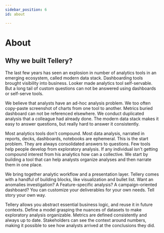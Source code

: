 ```yaml
---
sidebar_position: 6
id: about

---
```

# About

## Why we built Tellery? 


The last few years has seen an explosion in number of analytics tools in an emerging ecosystem, called modern data stack.  Dashboarding tools brought visibility into business. Looker made analytics tool self-servable. But a long tail of custom questions can not be answered using dashboards or self-serve tools.


We believe that analysts have an ad-hoc analysis problem. We too often copy-paste screenshot of charts from one tool to another. Metrics buried dashboard can not be referenced elsewhere. We conduct duplicated analysis that a colleague had already done. The modern data stack makes it easy to answer questions, but really hard to answer it consistently.


Most analytics tools don't compound. Most data analysis, narrated in reports, decks, dashboards, notebooks are ephemeral. This is the start problem. They are always consolidated answers to questions. Few tools help people develop from exploratory analysis. If any individual isn't getting compound interest from his analytics how can a collective. We start by building a tool that can help analysts organize analyses and then narrate them in one place.


We bring together analytic workflow and a presentation layer. Tellery comes with a handful of building blocks, like visualization and bullet list. Want an anomalies investigation? A Feature-specific analysis? A campaign-oriented dashboard? You can customize your deliverables for your own needs. Tell story your own way.


Tellery allows you abstract essential business logic, and reuse it in future contexts. Define a model grasping the nuances of datasets to make exploratory analysis organizable. Metrics are defined consistently and always up to date. Stakeholders can see the context around numbers, making it possible to see how analysts arrived at the conclusions they did.

